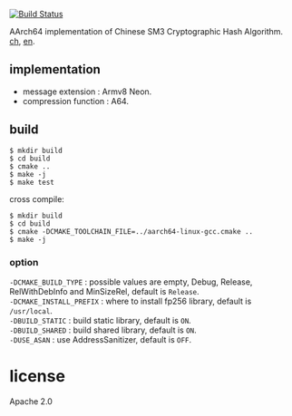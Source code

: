[![Build Status](https://travis-ci.com/piggypiggy/sm3-aarch64.svg?branch=master)](https://travis-ci.com/piggypiggy/sm3-aarch64)

AArch64 implementation of Chinese SM3 Cryptographic Hash Algorithm. [ch](https://www.oscca.gov.cn/sca/xxgk/2010-12/17/1002389/files/302a3ada057c4a73830536d03e683110.pdf), [en](https://tools.ietf.org/html/draft-sca-cfrg-sm3-02). 

## implementation
* message extension : Armv8 Neon. 
* compression function : A64.

## build
    $ mkdir build
    $ cd build
    $ cmake ..
    $ make -j
    $ make test  

cross compile:  

    $ mkdir build
    $ cd build
    $ cmake -DCMAKE_TOOLCHAIN_FILE=../aarch64-linux-gcc.cmake ..
    $ make -j

### option
`-DCMAKE_BUILD_TYPE` : possible values are empty, Debug, Release, RelWithDebInfo and MinSizeRel, default is `Release`.  
`-DCMAKE_INSTALL_PREFIX` : where to install fp256 library, default is `/usr/local`.  
`-DBUILD_STATIC` : build static library, default is `ON`.  
`-DBUILD_SHARED` : build shared library, default is `ON`.   
`-DUSE_ASAN` : use AddressSanitizer, default is `OFF`.  

# license
Apache 2.0
